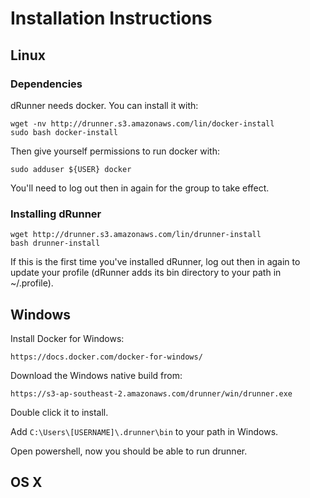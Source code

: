 # Installation Instructions

## Linux

### Dependencies

dRunner needs docker. You can install it with:
```
wget -nv http://drunner.s3.amazonaws.com/lin/docker-install
sudo bash docker-install
```

Then give yourself permissions to run docker with:
```
sudo adduser ${USER} docker
```

You'll need to log out then in again for the group to take effect.

### Installing dRunner
```
wget http://drunner.s3.amazonaws.com/lin/drunner-install
bash drunner-install
```

If this is the first time you've installed dRunner, log out then in again to update your profile (dRunner adds its bin directory to your path in ~/.profile).


## Windows
Install Docker for Windows:
```
https://docs.docker.com/docker-for-windows/
```

Download the Windows native build from:

```
https://s3-ap-southeast-2.amazonaws.com/drunner/win/drunner.exe
```
Double click it to install.

Add `C:\Users\[USERNAME]\.drunner\bin` to your path in Windows.

Open powershell, now you should be able to run drunner.


## OS X
